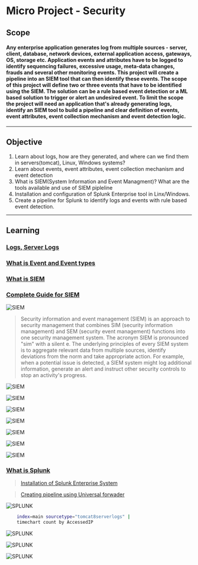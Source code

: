 # **Micro Project - Security**
## Scope 
#### Any enterprise application generates log from multiple sources - server, client, database, network devices, external application access, gateways, OS, storage etc. Application events and attributes have to be logged to identify sequencing failures, excessive usage, meta-data changes, frauds and several other monitoring events. This project will create a pipeline into an SIEM tool that can then identify these events. The scope of this project will define two or three events that have to be identified using the SIEM. The solution can be a rule based event detection or a ML based solution to trigger or alert an undesired event. To limit the scope the project will need an application that's already generating logs, identify an SIEM tool to build a pipeline and clear definition of events, event attributes, event collection mechanism and event detection logic.
---
## Objective 
1. Learn about logs, how are they generated, and where can we find them in servers(tomcat), Linux, Windows systems?
1. Learn about events, event attributes, event collection mechanism and event detection
1. What is SIEM(System Information and Event Managment)? What are the tools available and use of SIEM pipleline
1. Installation and configuration of Splunk Enterprise tool in Linx/Windows.
1. Create a pipeline for Splunk to identify logs and events with rule based event detection.
---
## Learning
### [Logs](https://raw.githubusercontent.com/scott2srikanth/MicroProject-security/master/siem/Log%20File.pdf)[, Server Logs](https://raw.githubusercontent.com/scott2srikanth/MicroProject-security/master/siem/Server%20Log.pdf)
### [What is Event](https://docs.splunk.com/Splexicon:Event)[ and Event types ](https://docs.splunk.com/Documentation/Splunk/8.0.6/Knowledge/Abouteventtypes)
### [What is SIEM](https://searchsecurity.techtarget.com/definition/security-information-and-event-management-SIEM#:~:text=Security%20information%20and%20event%20management%20(SIEM)%20is%20an%20approach%20to,sim%22%20with%20a%20silent%20e.)

### [Complete Guide for SIEM](https://dnif.it/siem-security-information-event-management-guide.html#how-does-siem-work)


![SIEM](https://raw.githubusercontent.com/scott2srikanth/MicroProject-security/master/siem/a001.png)

> Security information and event management (SIEM) is an approach to security management that combines SIM (security information management) and SEM (security event management) functions into one security management system. The acronym SIEM is pronounced "sim" with a silent e.
The underlying principles of every SIEM system is to aggregate relevant data from multiple sources, identify deviations from the norm and take appropriate action. For example, when a potential issue is detected, a SIEM system might log additional information, generate an alert and instruct other security controls to stop an activity's progress.



![SIEM](https://raw.githubusercontent.com/scott2srikanth/MicroProject-security/master/siem/a005.png)

![SIEM](https://raw.githubusercontent.com/scott2srikanth/MicroProject-security/master/siem/a010.png)

![SIEM](https://raw.githubusercontent.com/scott2srikanth/MicroProject-security/master/siem/a003.png)

![SIEM](https://raw.githubusercontent.com/scott2srikanth/MicroProject-security/master/siem/a004.png)

![SIEM](https://raw.githubusercontent.com/scott2srikanth/MicroProject-security/master/siem/a007.png)

![SIEM](https://raw.githubusercontent.com/scott2srikanth/MicroProject-security/master/siem/a009.png)

![SIEM](https://raw.githubusercontent.com/scott2srikanth/MicroProject-security/master/siem/a008.png)


### [What is Splunk](https://www.tutorialspoint.com/splunk/splunk_overview.htm)




> [Installation of Splunk Enterprise System](https://player.vimeo.com/video/139248641)

>[Creating pipeline using Universal forwader](https://player.vimeo.com/video/139401183)

![SPLUNK](https://raw.githubusercontent.com/scott2srikanth/MicroProject-security/master/siem/Screenshot%20(84).png)

```bash
    index=main sourcetype="tomcat8serverlogs" | 
    timechart count by AccessedIP
```

![SPLUNK](https://raw.githubusercontent.com/scott2srikanth/MicroProject-security/master/siem/a012.png)

![SPLUNK](https://raw.githubusercontent.com/scott2srikanth/MicroProject-security/master/siem/a013.png)

![SPLUNK](https://raw.githubusercontent.com/scott2srikanth/MicroProject-security/master/siem/a014.png)
